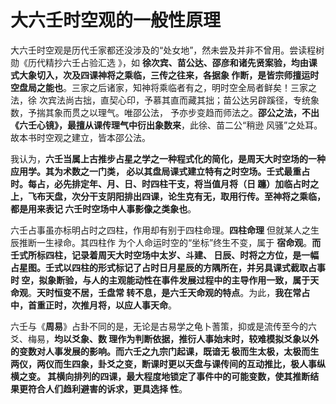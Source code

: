 大六壬时空观的一般性原理
===================================================================================
大六壬时空观是历代壬家都还没涉及的“处女地”，然未尝及并非不曾用。尝读程树勋《历代精抄六壬占验汇选
》，如 **徐次宾、苗公达、邵彦和诸先贤案验，均由课式大象切入，次及四课神将之乘临，三传之往来，各据象
作断，是皆宗师擅运时空盘局之能也**。三家之后诸家，知神将乘临者有之，明时空全局者鲜矣！三家之法，徐
次宾法尚古拙，直契心印，予慕其直而藏其拙；苗公达另辟蹊径，专统象数，予揣其象而贯之以理气。唯邵公法，
予亦步变趋而师法之。**邵公之法，不出《六壬心镜》，最擅从课传理气中衍出象数来**，此徐、苗二公“稍逊
风骚”之处耳。故本书时空观之建立，皆本邵公法。

我认为，**六壬当属上古推步占星之学之一种程式化的简化，是周天大时空场的一种应用学。其为术数之一门类，
必以其盘局课式建立特有之时空场。壬式最重占时。每占，必先排定年、月、日、时四柱干支，将当值月将（日
躔）加临占时之上，飞布天盘，次分干支阴阳排出四课，论生克有无，取用行传。至神将之乘临，都是用来表记
六壬时空场中人事影像之类象也**。

六壬占事虽亦标明占时之四柱，作用却有别于四柱命理。**四柱命理** 但就某人之生辰推断一生䘵命。其四柱作
为个人命运时空的“坐标”终生不变，属于 **宿命观**。**而壬式所标四柱，记录着周天大时空场中太岁、斗建、
日辰、时将之方位，是一幅占星图。壬式以四柱的形式标记了占时日月星辰的方隅所在，并另具课式截取占事时
空，拟象断验，与人的主观能动性在事件发展过程中的主导作用一致，属于天命观**。**天时恒变不居，壬盘常
转不息，是六壬天命观的特点**。为此，**我在常占中，首重正时，次推月将，以应人事天命**。

六壬与《**周易**》占卦不同的是，无论是古易学之龟卜蓍策，抑或是流传至今的六爻、梅易，**均以爻象、数
理作为判断依据，推衍人事始末时，较难模拟爻象以外的变数对人事发展的影响。而六壬之九宗门起课，既谙无
极而生太极，太极而生两仪，两仪而生四象，卦爻之变，断课时更以天盘与课传间的互动推比，极人事纵横之变。
其横向排列的四课，最大程度地锁定了事件中的可能变数，使其推断结果更符合人们趋利避害的诉求，更具选择
性**。






